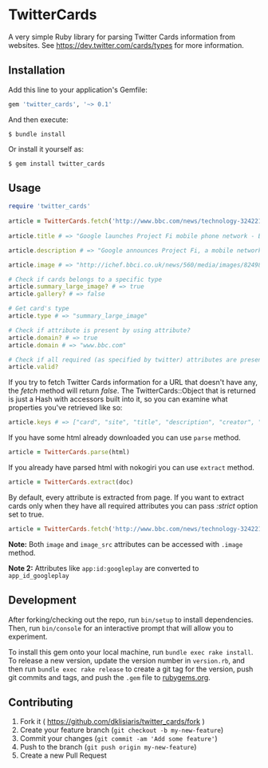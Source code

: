 # TwitterCards

A very simple Ruby library for parsing Twitter Cards information from websites.
See https://dev.twitter.com/cards/types for more information.


## Installation

Add this line to your application's Gemfile:

```ruby
gem 'twitter_cards', '~> 0.1'
```

And then execute:

    $ bundle install

Or install it yourself as:

    $ gem install twitter_cards


## Usage

```ruby
require 'twitter_cards'
    
article = TwitterCards.fetch('http://www.bbc.com/news/technology-32422193')
    
article.title # => "Google launches Project Fi mobile phone network - BBC News"

article.description # => "Google announces Project Fi, a mobile network that will piggyback existing services in the US but offer different terms."

article.image # => "http://ichef.bbci.co.uk/news/560/media/images/82498000/jpg/_82498457_82498453.jpg"

# Check if cards belongs to a specific type
article.summary_large_image? # => true
article.gallery? # => false

# Get card's type
article.type # => "summary_large_image"

# Check if attribute is present by using attribute?
article.domain? # => true
article.domain # => "www.bbc.com" 

# Check if all required (as specified by twitter) attributes are present
article.valid?
```   

If you try to fetch Twitter Cards information for a URL that doesn't 
have any, the _fetch_ method will return _false_.
The TwitterCards::Object that is returned is just a Hash with accessors
built into it, so you can examine what properties you've retrieved like so:

```ruby
article.keys # => ["card", "site", "title", "description", "creator", "image_src", "domain"] 
```

If you have some html already downloaded you can use `parse` method.
```ruby
article = TwitterCards.parse(html)
```

If you already have parsed html with nokogiri you can use `extract` method.
```ruby
article = TwitterCards.extract(doc)
```

By default, every attribute is extracted from page. If you want to extract cards only when they have all required attributes you can pass _:strict_ option set to true.
```ruby
article = TwitterCards.fetch('http://www.bbc.com/news/technology-32422193', strict: true)
```

__Note:__ Both `image` and `image_src` attributes can be accessed with `.image` method.

__Note 2:__ Attributes like `app:id:googleplay` are converted to `app_id_googleplay`

## Development

After forking/checking out the repo, run `bin/setup` to install dependencies. Then, run `bin/console` for an interactive prompt that will allow you to experiment.

To install this gem onto your local machine, run `bundle exec rake install`. To release a new version, update the version number in `version.rb`, and then run `bundle exec rake release` to create a git tag for the version, push git commits and tags, and push the `.gem` file to [rubygems.org](https://rubygems.org).

## Contributing

1. Fork it ( https://github.com/dklisiaris/twitter_cards/fork )
2. Create your feature branch (`git checkout -b my-new-feature`)
3. Commit your changes (`git commit -am 'Add some feature'`)
4. Push to the branch (`git push origin my-new-feature`)
5. Create a new Pull Request
